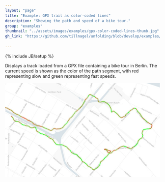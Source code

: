 ```yaml
---
layout: "page"
title: "Example: GPX trail as color-coded lines"
description: "Showing the path and speed of a bike tour."
group: "examples"
thumbnail: "../assets/images/examples/gpx-color-coded-lines-thumb.jpg"
gh_link: "https://github.com/tillnagel/unfolding/blob/develop/examples/de/fhpotsdam/unfolding/examples/data/choropleth/ChoroplethMapApp.java"

---
```


{% include JB/setup %}

Displays a track loaded from a GPX file containing a bike tour in Berlin. The current speed is shown as the color of the path segment, with red representing slow and green representing fast speeds.

![GPX Trails](../assets/images/examples/gpx-color-coded-lines.jpg)

